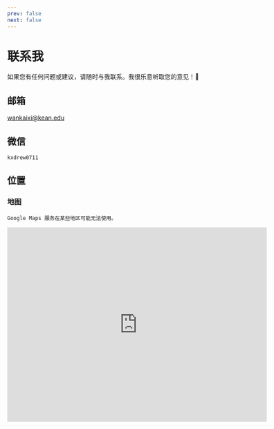 ```yaml
---
prev: false
next: false
---
```



# 联系我

如果您有任何问题或建议，请随时与我联系。我很乐意听取您的意见！:tada:

## 邮箱
[wankaixi@kean.edu](mailto:wankaixi@kean.edu)

<!-- ## GitHub
[caseyisgood](https://github.com/caseyisgood) -->

## 微信

```
kxdrew0711
```


## 位置
### 地图
`Google Maps 服务在某些地区可能无法使用。`
<iframe src="https://www.google.com/maps/embed?pb=!1m18!1m12!1m3!1d3525.5301654146415!2d120.64882245114285!3d27.91638791453316!2m3!1f0!2f0!3f0!3m2!1i1024!2i768!4f13.1!3m3!1m2!1s0x344f6277e0a367c1%3A0x18afeef12a21cc2d!2z5rip5bee6IKv5oGp5aSn5a2m!5e0!3m2!1szh-CN!2ssg!4v1746080356518!5m2!1szh-CN!2ssg" width="600" height="450" style="border:0;" allowfullscreen="" loading="lazy" referrerpolicy="no-referrer-when-downgrade"></iframe>